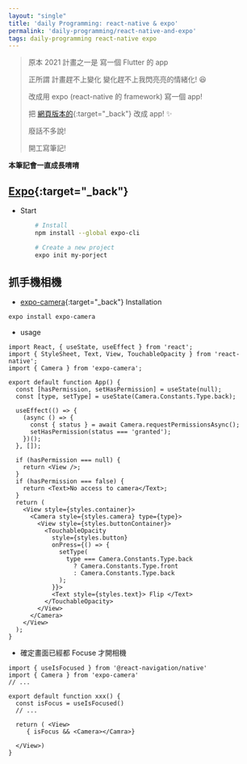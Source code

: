 ```yaml
---
layout: "single"
title: 'daily Programming: react-native & expo'
permalink: 'daily-programming/react-native-and-expo'
tags: daily-programming react-native expo
---
```


> 原本 2021 計畫之一是 寫一個 Flutter 的 app
>
> 正所謂 計畫趕不上變化 變化趕不上我閃亮亮的情緒化! :satisfied:
>
> 改成用 expo (react-native 的 framework) 寫一個 app!
>
> 把 [網頁版本的](https://yuting-object-detection.herokuapp.com/){:target="_back"} 改成  app! :sparkles:
>
> 廢話不多說!
>
> 開工寫筆記! 
>
**本筆記會一直成長唷唷**


## [Expo](https://docs.expo.io/){:target="_back"}

- Start

   ~~~bash
       # Install 
       npm install --global expo-cli

       # Create a new project
       expo init my-porject
   ~~~

## 抓手機相機

- [expo-camera](https://docs.expo.io/versions/latest/sdk/camera/){:target="_back"} Installation

~~~bash
expo install expo-camera
~~~

- usage

~~~tsx
import React, { useState, useEffect } from 'react';
import { StyleSheet, Text, View, TouchableOpacity } from 'react-native';
import { Camera } from 'expo-camera';

export default function App() {
  const [hasPermission, setHasPermission] = useState(null);
  const [type, setType] = useState(Camera.Constants.Type.back);

  useEffect(() => {
    (async () => {
      const { status } = await Camera.requestPermissionsAsync();
      setHasPermission(status === 'granted');
    })();
  }, []);

  if (hasPermission === null) {
    return <View />;
  }
  if (hasPermission === false) {
    return <Text>No access to camera</Text>;
  }
  return (
    <View style={styles.container}>
      <Camera style={styles.camera} type={type}>
        <View style={styles.buttonContainer}>
          <TouchableOpacity
            style={styles.button}
            onPress={() => {
              setType(
                type === Camera.Constants.Type.back
                  ? Camera.Constants.Type.front
                  : Camera.Constants.Type.back
              );
            }}>
            <Text style={styles.text}> Flip </Text>
          </TouchableOpacity>
        </View>
      </Camera>
    </View>
  );
}
~~~

- 確定畫面已經都 Focuse 才開相機

~~~tsx
import { useIsFocused } from '@react-navigation/native'
import { Camera } from 'expo-camera'
// ...

export default function xxx() {
  const isFocus = useIsFocused()
  // ...
  
  return ( <View> 
     { isFocus && <Camera></Camra>}
  
  </View>)
}
~~~